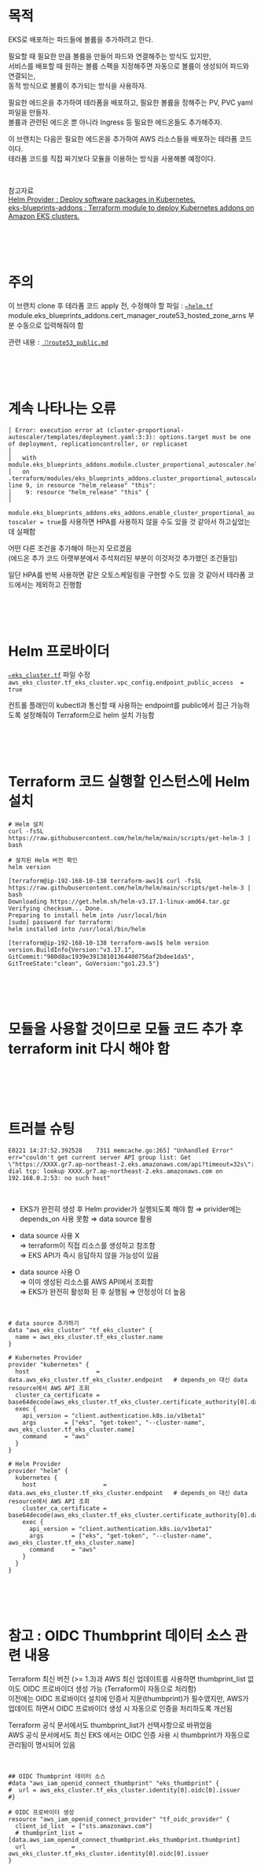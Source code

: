 # 목적

EKS로 배포하는 파드들에 볼륨을 추가하려고 한다. <br>

필요할 때 필요한 만큼 볼륨을 만들어 파드와 연결해주는 방식도 있지만, <br>
서비스를 배포할 때 원하는 볼륨 스펙을 지정해주면 자동으로 볼륨이 생성되어 파드와 연결되는, <br>
동적 방식으로 볼륨이 추가되는 방식을 사용하자.

필요한 에드온을 추가하여 테라폼을 배포하고, 필요한 볼륨을 정해주는 PV, PVC yaml 파일을 만들자. <br>
볼륨과 관련된 에드온 뿐 아니라 Ingress 등 필요한 에드온들도 추가해주자. <br>

이 브랜치는 다음은 필요한 에드온을 추가하여 AWS 리소스들을 배포하는 테라폼 코드이다. <br>
테라폼 코드를 직접 짜기보다 모듈을 이용하는 방식을 사용해볼 예정이다.

<br>

참고자료 <br>
[Helm Provider : Deploy software packages in Kubernetes.](https://registry.terraform.io/providers/hashicorp/helm/latest/docs) <br>
[eks-blueprints-addons : Terraform module to deploy Kubernetes addons on Amazon EKS clusters.](https://registry.terraform.io/modules/aws-ia/eks-blueprints-addons/aws/latest) <br>

<br>
<br>
<br>

# 주의

이 브랜치 clone 후 테라폼 코드 apply 전, 수정해야 할 파일 : [`✏️helm.tf`](https://github.com/hj-s18/terraform-aws/blob/09-addon/%E2%9C%8F%EF%B8%8Fhelm.tf) <br>
module.eks_blueprints_addons.cert_manager_route53_hosted_zone_arns 부분 수동으로 입력해줘야 함 <br>

관련 내용 : [` 📖route53_public.md`](https://github.com/hj-s18/terraform-aws/blob/09-addon/%F0%9F%93%96route53_public.md)

<br>
<br>
<br>

# 계속 나타나는 오류

```
│ Error: execution error at (cluster-proportional-autoscaler/templates/deployment.yaml:3:3): options.target must be one of deployment, replicationcontroller, or replicaset
│
│   with module.eks_blueprints_addons.module.cluster_proportional_autoscaler.helm_release.this[0],
│   on .terraform/modules/eks_blueprints_addons.cluster_proportional_autoscaler/main.tf line 9, in resource "helm_release" "this":
│    9: resource "helm_release" "this" {
│
```

`module.eks_blueprints_addons.eks_addons.enable_cluster_proportional_autoscaler = true`를 사용하면 HPA를 사용하지 않을 수도 있을 것 같아서 하고싶었는데 실패함 <br>

어떤 다른 조건을 추가해야 하는지 모르겠음 <br>
(에드온 추가 코드 아랫부분에서 주석처리된 부분이 이것저것 추가했던 조건들임) <br>

일단 HPA를 반복 사용하면 같은 오토스케일링을 구현할 수도 있을 것 같아서 테라폼 코드에서는 제외하고 진행함 <br>

<br>
<br>
<br>

# Helm 프로바이더

[`✏️eks_cluster.tf`](https://github.com/hj-s18/terraform-aws/blob/09-addon/%E2%9C%8F%EF%B8%8Feks_cluster.tf) 파일 수정 <br>
`aws_eks_cluster.tf_eks_cluster.vpc_config.endpoint_public_access  = true` <br>

컨트롤 플래인이 kubectl과 통신할 때 사용하는 endpoint를 public에서 접근 가능하도록 설정해줘야 Terraform으로 helm 설치 가능함 <br>

<br>
<br>
<br>

# Terraform 코드 실행할 인스턴스에 Helm 설치

```
# Helm 설치
curl -fsSL https://raw.githubusercontent.com/helm/helm/main/scripts/get-helm-3 | bash

# 설치된 Helm 버전 확인
helm version
```

```
[terraform@ip-192-168-10-138 terraform-aws]$ curl -fsSL https://raw.githubusercontent.com/helm/helm/main/scripts/get-helm-3 | bash
Downloading https://get.helm.sh/helm-v3.17.1-linux-amd64.tar.gz
Verifying checksum... Done.
Preparing to install helm into /usr/local/bin
[sudo] password for terraform:
helm installed into /usr/local/bin/helm

[terraform@ip-192-168-10-138 terraform-aws]$ helm version
version.BuildInfo{Version:"v3.17.1", GitCommit:"980d8ac1939e39138101364400756af2bdee1da5", GitTreeState:"clean", GoVersion:"go1.23.5"}
```

<br>
<br>
<br>

# 모듈을 사용할 것이므로 모듈 코드 추가 후 terraform init 다시 해야 함

```
```

<br>
<br>
<br>

# 트러블 슈팅

```
E0221 14:27:52.392528    7311 memcache.go:265] "Unhandled Error" err="couldn't get current server API group list: Get \"https://XXXX.gr7.ap-northeast-2.eks.amazonaws.com/api?timeout=32s\": dial tcp: lookup XXXX.gr7.ap-northeast-2.eks.amazonaws.com on 192.168.0.2:53: no such host"
```

<br>

- EKS가 완전히 생성 후 Helm provider가 실행되도록 해야 함 
  ⇒ privider에는 depends_on 사용 못함
  ⇒ data source 활용

- data source 사용 X <br>
  ⇒ terraform이 직접 리소스를 생성하고 참조함 <br>
  ⇒ EKS API가 즉시 응답하지 않을 가능성이 있음 <br>

- data source 사용 O <br>
  ⇒ 이미 생성된 리소스를 AWS API에서 조회함 <br>
  ⇒ EKS가 완전히 활성화 된 후 실행됨 ⇒ 안정성이 더 높음 <br>

<br>

```
# data source 추가하기
data "aws_eks_cluster" "tf_eks_cluster" {
  name = aws_eks_cluster.tf_eks_cluster.name
}

# Kubernetes Provider
provider "kubernetes" {
  host                   = data.aws_eks_cluster.tf_eks_cluster.endpoint   # depends_on 대신 data resource에서 AWS API 조회
  cluster_ca_certificate = base64decode(aws_eks_cluster.tf_eks_cluster.certificate_authority[0].data)
  exec {
    api_version = "client.authentication.k8s.io/v1beta1"
    args        = ["eks", "get-token", "--cluster-name", aws_eks_cluster.tf_eks_cluster.name]
    command     = "aws"
  }
}

# Helm Provider
provider "helm" {
  kubernetes {
    host                   = data.aws_eks_cluster.tf_eks_cluster.endpoint   # depends_on 대신 data resource에서 AWS API 조회
    cluster_ca_certificate = base64decode(aws_eks_cluster.tf_eks_cluster.certificate_authority[0].data)
    exec {
      api_version = "client.authentication.k8s.io/v1beta1"
      args        = ["eks", "get-token", "--cluster-name", aws_eks_cluster.tf_eks_cluster.name]
      command     = "aws"
    }
  }
}
```

<br>
<br>
<br>

# 참고 : OIDC Thumbprint 데이터 소스 관련 내용

Terraform 최신 버전 (>= 1.3)과 AWS 최신 업데이트를 사용하면 thumbprint_list 없이도 OIDC 프로바이더 생성 가능 (Terraform이 자동으로 처리함) <br>
이전에는 OIDC 프로바이더 설치에 인증서 지문(thumbprint)가 필수였지만, AWS가 업데이트 하면서 OIDC 프로바이더 생성 시 자동으로 인증을 처리하도록 개선됨 <br>

Terraform 공식 문서에서도 thumbprint_list가 선택사항으로 바뀌었음 <br>
AWS 공식 문서에서도 최신 EKS 에서는 OIDC 인증 사용 시 thumbprint가 자동으로 관리됨이 명시되어 있음 <br>

<br>

```
## OIDC Thumbprint 데이터 소스
#data "aws_iam_openid_connect_thumbprint" "eks_thumbprint" {
#  url = aws_eks_cluster.tf_eks_cluster.identity[0].oidc[0].issuer
#}

# OIDC 프로바이더 생성
resource "aws_iam_openid_connect_provider" "tf_oidc_provider" {
  client_id_list  = ["sts.amazonaws.com"]
  # thumbprint_list = [data.aws_iam_openid_connect_thumbprint.eks_thumbprint.thumbprint]
  url             = aws_eks_cluster.tf_eks_cluster.identity[0].oidc[0].issuer
}
```

<br>
<br>
<br>

